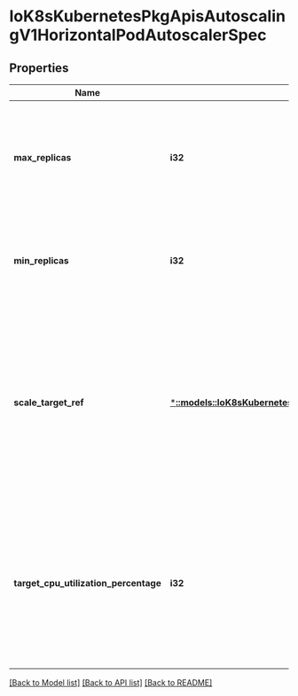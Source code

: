 # IoK8sKubernetesPkgApisAutoscalingV1HorizontalPodAutoscalerSpec

## Properties
Name | Type | Description | Notes
------------ | ------------- | ------------- | -------------
**max_replicas** | **i32** | upper limit for the number of pods that can be set by the autoscaler; cannot be smaller than MinReplicas. | [default to null]
**min_replicas** | **i32** | lower limit for the number of pods that can be set by the autoscaler, default 1. | [optional] [default to null]
**scale_target_ref** | [***::models::IoK8sKubernetesPkgApisAutoscalingV1CrossVersionObjectReference**](io.k8s.kubernetes.pkg.apis.autoscaling.v1.CrossVersionObjectReference.md) | reference to scaled resource; horizontal pod autoscaler will learn the current resource consumption and will set the desired number of pods by using its Scale subresource. | [default to null]
**target_cpu_utilization_percentage** | **i32** | target average CPU utilization (represented as a percentage of requested CPU) over all the pods; if not specified the default autoscaling policy will be used. | [optional] [default to null]

[[Back to Model list]](../README.md#documentation-for-models) [[Back to API list]](../README.md#documentation-for-api-endpoints) [[Back to README]](../README.md)


